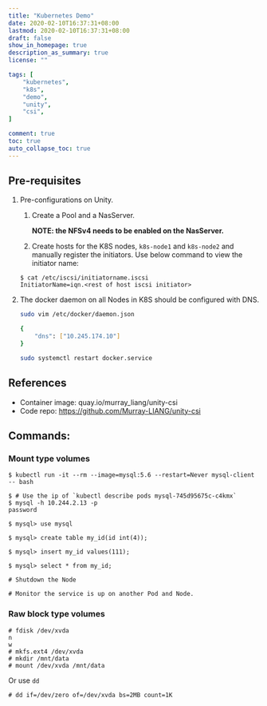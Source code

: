 ```yaml
---
title: "Kubernetes Demo"
date: 2020-02-10T16:37:31+08:00
lastmod: 2020-02-10T16:37:31+08:00
draft: false
show_in_homepage: true
description_as_summary: true
license: ""

tags: [
    "kubernetes",
    "k8s",
    "demo",
    "unity",
    "csi",
]

comment: true
toc: true
auto_collapse_toc: true
---
```


## Pre-requisites

1. Pre-configurations on Unity.

    1. Create a Pool and a NasServer.
   
        **NOTE: the NFSv4 needs to be enabled on the NasServer.**

    2. Create hosts for the K8S nodes, `k8s-node1` and `k8s-node2` and manually register the initiators. Use below command to view the initiator name:

    ```console
    $ cat /etc/iscsi/initiatorname.iscsi
    InitiatorName=iqn.<rest of host iscsi initiator>
    ```

2. The docker daemon on all Nodes in K8S should be configured with DNS.
    ```bash
    sudo vim /etc/docker/daemon.json

    { 
        "dns": ["10.245.174.10"]
    }

    sudo systemctl restart docker.service
    ```

## References

- Container image: quay.io/murray_liang/unity-csi
- Code repo: https://github.com/Murray-LIANG/unity-csi

## Commands:

### Mount type volumes

```console
$ kubectl run -it --rm --image=mysql:5.6 --restart=Never mysql-client -- bash

$ # Use the ip of `kubectl describe pods mysql-745d95675c-c4kmx`
$ mysql -h 10.244.2.13 -p
password

$ mysql> use mysql

$ mysql> create table my_id(id int(4));

$ mysql> insert my_id values(111);

$ mysql> select * from my_id;

# Shutdown the Node

# Monitor the service is up on another Pod and Node.
```

### Raw block type volumes

```console
# fdisk /dev/xvda
n
w
# mkfs.ext4 /dev/xvda
# mkdir /mnt/data
# mount /dev/xvda /mnt/data
```
Or use `dd`
```console
# dd if=/dev/zero of=/dev/xvda bs=2MB count=1K
```
